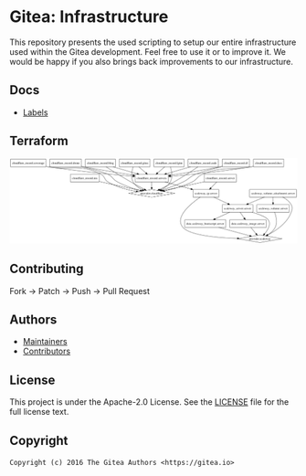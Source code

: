 # Gitea: Infrastructure

This repository presents the used scripting to setup our entire infrastructure
used within the Gitea development. Feel free to use it or to improve it.
We would be happy if you also brings back improvements to our infrastructure.

## Docs

* [Labels](docs/LABELS.md)

## Terraform

![Terraform](docs/terraform.png)

## Contributing

Fork -> Patch -> Push -> Pull Request

## Authors

* [Maintainers](https://github.com/orgs/go-gitea/people)
* [Contributors](https://github.com/go-gitea/gitea/graphs/contributors)

## License

This project is under the Apache-2.0 License. See the [LICENSE](LICENSE) file
for the full license text.

## Copyright

```
Copyright (c) 2016 The Gitea Authors <https://gitea.io>
```

